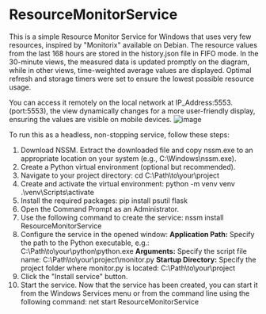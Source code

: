 # ResourceMonitorService
This is a simple Resource Monitor Service for Windows that uses very few resources, inspired by "Monitorix" available on Debian.
The resource values from the last 168 hours are stored in the history.json file in FIFO mode. 
In the 30-minute views, the measured data is updated promptly on the diagram, while in other views, time-weighted average values are displayed.
Optimal refresh and storage timers were set to ensure the lowest possible resource usage.

You can access it remotely on the local network at IP_Address:5553. (port:5553), the view dynamically changes for a more user-friendly display, ensuring the values are visible on mobile devices.
![image](https://github.com/user-attachments/assets/29a753bc-4067-47f7-902d-aaa7e43b1cc6)

To run this as a headless, non-stopping service, follow these steps:
1. Download NSSM. Extract the downloaded file and copy nssm.exe to an appropriate location on your system (e.g., C:\Windows\nssm.exe).
2. Create a Python virtual environment (optional but recommended).
3. Navigate to your project directory: cd C:\Path\to\your\project
4. Create and activate the virtual environment:
   python -m venv venv
   .\venv\Scripts\activate
5. Install the required packages: pip install psutil flask
6. Open the Command Prompt as an Administrator.
7. Use the following command to create the service: nssm install ResourceMonitorService
8. Configure the service in the opened window:
   **Application Path:** Specify the path to the Python executable, e.g.: C:\Path\to\your\python\python.exe
   **Arguments:** Specify the script file name: C:\Path\to\your\project\monitor.py
   **Startup Directory:** Specify the project folder where monitor.py is located: C:\Path\to\your\project
10. Click the "Install service" button.
11. Start the service. Now that the service has been created, you can start it from the Windows Services menu or from the command line using the following command: net start ResourceMonitorService

